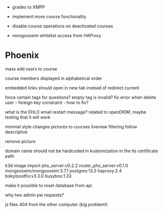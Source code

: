 
- grades to XMPP
- implement more course functionality

- disable course operations on deactivated courses

- mongooseim whitelist access from HAProxy


# Phoenix
mass add users to course

course members displayed in alphabetical order

embedded links should open in new tab instead of redirect current

force certain tags for questions? empty tag is invalid?
fix error when delete user - foreign key constraint - how to fix?

what is the EHLO email restart message? related to openDKIM, maybe testing that it will work

minimal style changes
pictures to courses
liveview filtering
follow descriptive

remove picture

domain name should not be hardcoded in kustomization in the tls certificate path

k3d image import phx_server:v0.2.2 router_phx_server:v0.1.0 mongooseim/mongooseim:3.7.1 postgres:13.3 haproxy:2.4 boky/postfix:v3.3.0 busybox:1.33

make it possible to reset database from api

why two admin pw requests?

js files 404 from the other computer (big problem!)
